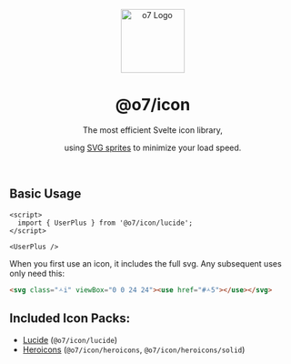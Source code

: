 <p align="center">
  <img src="https://i.postimg.cc/T1Wk3khh/logo.png" width="112" alt="o7 Logo" />
</p>

<h1 align="center">@o7/icon</h1>

<p align="center">The most efficient Svelte icon library,</p>
<p align="center">using <a target="_blank" href="https://developer.mozilla.org/en-US/docs/Web/SVG/Element/use">SVG sprites</a> to minimize your load speed.</p>
<br />

## Basic Usage

```svelte
<script>
  import { UserPlus } from '@o7/icon/lucide';
</script>

<UserPlus />
```

When you first use an icon, it includes the full svg. Any subsequent uses only need this:

```html
<svg class="🟃i" viewBox="0 0 24 24"><use href="#🟃5"></use></svg>
```

## Included Icon Packs:

- [Lucide](https://lucide.dev) (`@o7/icon/lucide`)
- [Heroicons](https://heroicons.com) (`@o7/icon/heroicons`, `@o7/icon/heroicons/solid`)
